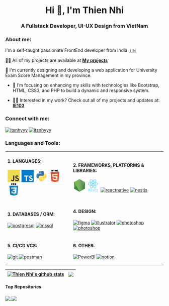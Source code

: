 <h1 align="center">Hi 👋, I'm Thien Nhi</h1>
<h3 align="center">A Fullstack Developer, UI-UX Design from VietNam</h3>

<h3>About me: </h3>
I'm a self-taught passionate FrontEnd developer from India 🇮🇳

👨‍💻 All of my projects are available at [**My projects**](https://github.com/pthao207203?tab=repositories)


🔭 I'm currently designing and developing a web application for University Exam Score Management in my province.

- 🌱 I’m focusing on enhancing my skills with technologies like Bootstrap, HTML, CSS3, and PHP to build a dynamic and responsive system.

- 👨‍💻 Interested in my work? Check out all of my projects and updates at: [**IE103**](https://github.com/pthao207203/IE103)

<h3>Connect with me:</h3>
<p align="left">
<a href="https://fb.com/itsnhyyy" target="blank"><img align="center" src="https://raw.githubusercontent.com/rahuldkjain/github-profile-readme-generator/master/src/images/icons/Social/facebook.svg" alt="itsnhyyy" height="30" width="40" /></a>
<a href="https://instagram.com/itsnhyyy" target="blank"><img align="center" src="https://raw.githubusercontent.com/rahuldkjain/github-profile-readme-generator/master/src/images/icons/Social/instagram.svg" alt="itsnhyyy" height="30" width="40" /></a>
</p>

<h3 align="left">Languages and Tools:</h3>

<table>
<tr>
<td>
  
#### 1. LANGUAGES:
[<img src="https://raw.githubusercontent.com/devicons/devicon/master/icons/javascript/javascript-original.svg" alt="javascript" width="40" height="40"/>](https://developer.mozilla.org/en-US/docs/Web/JavaScript)
[<img src="https://raw.githubusercontent.com/devicons/devicon/master/icons/typescript/typescript-original.svg" alt="typescript" width="40" height="40"/>](https://www.typescriptlang.org/)
[<img src="https://raw.githubusercontent.com/devicons/devicon/master/icons/python/python-original.svg" alt="python" width="40" height="40"/>](https://www.python.org)
[<img src="https://raw.githubusercontent.com/devicons/devicon/master/icons/html5/html5-original-wordmark.svg" alt="html5" width="40" height="40"/>](https://www.w3.org/html/)
[<img src="https://raw.githubusercontent.com/devicons/devicon/master/icons/css3/css3-original-wordmark.svg" alt="css3" width="40" height="40"/>](https://www.w3schools.com/css/)
</td>
<td>
  
#### 2. FRAMEWORKS, PLATFORMS & LIBRARIES:
[<img src="https://raw.githubusercontent.com/github/explore/80688e429a7d4ef2fca1e82350fe8e3517d3494d/topics/nodejs/nodejs.png" alt="nodejs" width="40" height="40"/>](https://nodejs.org)
[<img src="https://raw.githubusercontent.com/devicons/devicon/master/icons/react/react-original-wordmark.svg" alt="react" width="40" height="40"/>](https://reactjs.org/)
[<img src="https://reactnative.dev/img/header_logo.svg" alt="reactnative" width="40" height="40"/>](https://reactnative.dev/)
[<img src="https://nestjs.com/img/logo-small.svg" alt="nestjs" width="40" height="40"/>](https://nestjs.com/)

</td>
</tr>
<tr>
<td>
  
#### 3. DATABASES / ORM:
[<img src="https://www.postgresql.org/media/img/about/press/elephant.png" alt="postgresql" width="40" height="40"/>]([https://www.postgresql.org/])
[<img src="https://www.svgrepo.com/show/303229/microsoft-sql-server-logo.svg" alt="mssql" width="40" height="40"/>](https://www.microsoft.com/en-us/sql-server)

</td>
<td>

#### 4. DESIGN:
[<img src="https://www.vectorlogo.zone/logos/figma/figma-icon.svg" alt="figma" width="40" height="40"/>](https://www.figma.com/)
[<img src="https://www.vectorlogo.zone/logos/adobe_illustrator/adobe_illustrator-icon.svg" alt="illustrator" width="40" height="40"/>](https://www.adobe.com/in/products/illustrator.html)
[<img src="https://th.bing.com/th?id=OSAAS.7F34B6871FC320DC9A07CEE1A931250E&w=72&h=72&c=17&rs=1&o=6&dpr=2&pid=5.1" alt="photoshop" width="40" height="40"/>](https://www.photoshop.com/en)
[<img src="https://th.bing.com/th?id=OSAAS.EB97D457B4655D7F60FBC08ADEA64E8C&w=72&h=72&c=17&rs=1&o=6&dpr=2&pid=5.1" alt="photoshop" width="40" height="40"/>](https://www.photoshop.com/en)

</td>
</tr>
<tr>
<td>
  
#### 5. CI/CD VCS:
[<img src="https://www.vectorlogo.zone/logos/git-scm/git-scm-icon.svg" alt="git" width="40" height="40"/>](https://git-scm.com/)
[<img src="https://www.vectorlogo.zone/logos/getpostman/getpostman-icon.svg" alt="postman" width="40" height="40"/>](https://postman.com)

</td>
<td>

#### 6. OTHER:
[<img src="https://th.bing.com/th?id=OSK.a7177a97eea720a74a2020d18260a6a0&w=46&h=46&c=11&rs=1&qlt=80&o=6&dpr=2&pid=SANGAM" alt="PowerBI" width="40" height="40"/>](https://git-scm.com/)
[<img src="https://th.bing.com/th?q=Notion+PNG&w=50&h=50&c=7&rs=1&p=0&o=5&dpr=2&pid=1.7&mkt=en-WW&cc=VN&setlang=en&adlt=strict&t=1" alt="notion" width="40" height="40"/>](https://www.notion.so/)

</td>
</tr>
</table>   

| <a href="https://github.com/2itsnhyyy/github-readme-stats"><img align="center" src="https://github-readme-stats.vercel.app/api?username=2itsnhyyy&show_icons=true&include_all_commits=true&theme=buefy&hide_border=true" alt="Thien Nhi's github stats" /></a> | <a href="https://github.com/2itsnhyyy/github-readme-stats"><img align="center" src="https://github-readme-stats.vercel.app/api/top-langs/?username=2itsnhyyy&layout=compact&theme=buefy&hide_border=true" /></a> |
| ------------- | ------------- |

#### Top Repositories


<a href="https://github.com/2itsnhyyy/github-readme-stats">
  <img align="center" src="https://github-readme-stats.vercel.app/api/pin/?username=2itsnhyyy&repo=github-readme-stats&theme=buefy" />
</a>
<a href="https://github.com/2itsnhyyy/anuraghazra.github.io">
  <img align="center" src="https://github-readme-stats.vercel.app/api/pin/?username=2itsnhyyy&repo=anuraghazra.github.io&theme=buefy" />
</a>

<br />
<br />
